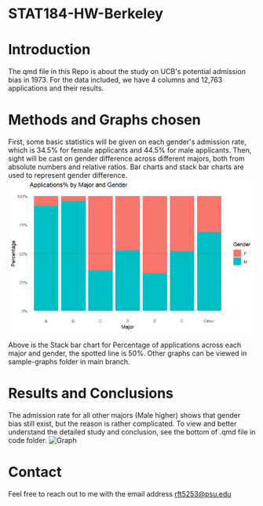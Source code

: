 # STAT184-HW-Berkeley
# Introduction
The qmd file in this Repo is about the study on UCB's potential admission bias in 1973. For the data included, we have 4 columns and 12,763 applications and their results.

# Methods and Graphs chosen
First, some basic statistics will be given on each gender's admission rate, which is 34.5% for female applicants and 44.5% for male applicants.
Then, sight will be cast on gender difference across different majors, both from absolute numbers and relative ratios. Bar charts and stack bar charts are used to represent gender difference.
![Graph](sample-graphs/WechatIMG15.jpg)

Above is the Stack bar chart for Percentage of applications across each major and gender, the spotted line is 50%. Other graphs can be viewed in sample-graphs folder in main branch.

# Results and Conclusions
The admission rate for all other majors (Male higher) shows that gender bias still exist, but the reason is rather complicated. To view and better understand the detailed study and conclusion, see the bottom of .qmd file in code folder.
![Graph](sample-graphs/000005.png)

# Contact
Feel free to reach out to me with the email address rft5253@psu.edu
